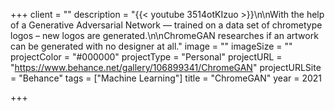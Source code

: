 +++
client = ""
description = "{{< youtube 3514otKIzuo >}}\n\nWith the help of a Generative Adversarial Network — trained on a data set of chrometype logos – new logos are generated.\n\nChromeGAN researches if an artwork can be generated with no designer at all."
image = ""
imageSize = ""
projectColor = "#000000"
projectType = "Personal"
projectURL = "https://www.behance.net/gallery/106899341/ChromeGAN"
projectURLSite = "Behance"
tags = ["Machine Learning"]
title = "ChromeGAN"
year = 2021

+++
